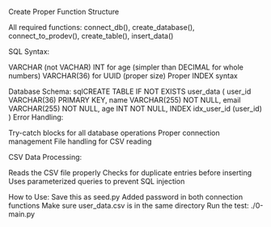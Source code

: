 Create 
Proper Function Structure

All required functions:
connect_db(),
create_database(),
connect_to_prodev(),
create_table(), 
insert_data()

SQL Syntax:

VARCHAR (not VACHAR)
INT for age (simpler than DECIMAL for whole numbers)
VARCHAR(36) for UUID (proper size)
Proper INDEX syntax

Database Schema:
sqlCREATE TABLE IF NOT EXISTS user_data (
    user_id VARCHAR(36) PRIMARY KEY,
    name VARCHAR(255) NOT NULL,
    email VARCHAR(255) NOT NULL,
    age INT NOT NULL,
    INDEX idx_user_id (user_id)
)
Error Handling:

Try-catch blocks for all database operations
Proper connection management
File handling for CSV reading

CSV Data Processing:

Reads the CSV file properly
Checks for duplicate entries before inserting
Uses parameterized queries to prevent SQL injection

How to Use:
Save this as seed.py
Added password in both connection functions
Make sure user_data.csv is in the same directory
Run the test: ./0-main.py